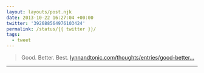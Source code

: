 ```yaml
---
layout: layouts/post.njk
date: 2013-10-22 16:27:04 +00:00
twitter: '392688564976103424'
permalink: /status/{{ twitter }}/
tags: 
  - tweet
---
```


> Good. Better. Best. [lynnandtonic.com/thoughts/entries/good-better…](https://lynnandtonic.com/thoughts/entries/good-better-best)

---
